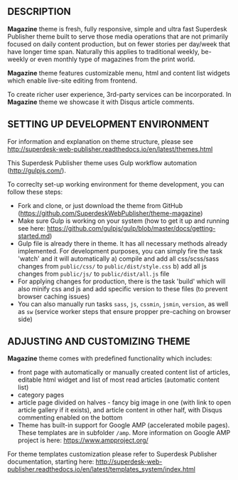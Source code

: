DESCRIPTION
-----------

**Magazine** theme is fresh, fully responsive, simple and ultra fast Superdesk Publisher theme built to serve those media operations that are not primarily focused on daily content production, but on fewer stories per day/week that have longer time span. Naturally this applies to traditional weekly, be-weekly or even monthly type of magazines from the print world. 

**Magazine** theme features customizable menu, html and content list widgets which enable live-site editing from frontend.

To create richer user experience, 3rd-party services can be incorporated. In **Magazine** theme we showcase it with Disqus article comments.

SETTING UP DEVELOPMENT ENVIRONMENT
----------------------------------

For information and explanation on theme structure, please see http://superdesk-web-publisher.readthedocs.io/en/latest/themes.html 

This Superdesk Publisher theme uses Gulp workflow automation (http://gulpjs.com/). 

To correclty set-up working environment for theme development, you can follow these steps:

- Fork and clone, or just download the theme from GitHub (https://github.com/SuperdeskWebPublisher/theme-magazine)
- Make sure Gulp is working on your system (how to get it up and running see here: https://github.com/gulpjs/gulp/blob/master/docs/getting-started.md)
- Gulp file is already there in theme. It has all necessary methods already implemented. For development purposes, you can simply fire the task 'watch' and it will automatically a) compile and add all css/scss/sass changes from `public/css/` to `public/dist/style.css`
b) add all js changes from `public/js/` to `public/dist/all.js` file
- For applying changes for production, there is the task 'build' which will also minify css and js and add specific version to these files (to prevent browser caching issues)
- You can also manually run tasks `sass`, `js`, `cssmin`, `jsmin`, `version`, as well as `sw` (service worker steps that ensure propper pre-caching on browser side)

ADJUSTING AND CUSTOMIZING THEME
-------------------------------
**Magazine** theme comes with predefined functionality which includes:
- front page with automatically or manually created content list of articles, editable html widget and list of most read articles (automatic content list)
- category pages
- article page divided on halves - fancy big image in one (with link to open article gallery if it exists), and article content in other half, with Disqus commenting enabled on the bottom
- Theme has built-in support for Google AMP (accelerated mobile pages). These templates are in subfolder `/amp`. More information on Google AMP project is here: https://www.ampproject.org/

For theme templates customization please refer to Superdesk Publisher documentation, starting here: http://superdesk-web-publisher.readthedocs.io/en/latest/templates_system/index.html
